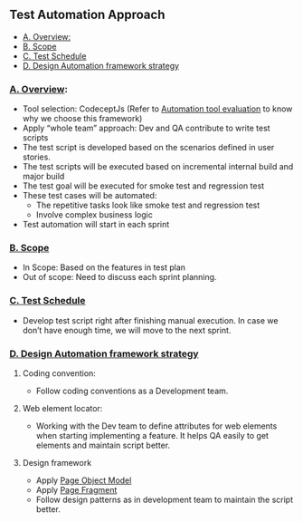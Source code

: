 ## Test Automation Approach

  - [A. Overview:](#a-overview)
  - [B. Scope](#b-scope)
  - [C. Test Schedule](#c-test-schedule)
  - [D. Design Automation framework strategy](#d-design-automation-framework-strategy)

### [A. Overview](#a-overview): 
- Tool selection: CodeceptJs (Refer to [Automation tool evaluation](https://github.com/hungdao-testing/TodoMVC/blob/master/Automation_tool_evaluation.md) to know why we choose this framework)
- Apply “whole team” approach: Dev and QA contribute to write test scripts
- The test script is developed based on the scenarios defined in user stories.
- The test scripts will be executed based on incremental internal build and major build   
- The test goal will be executed for smoke test and regression test
- These test cases will be automated:
  - The repetitive tasks look like smoke test and regression test
  - Involve complex business logic
- Test automation will start in each sprint

### [B. Scope](#b-scope)

- In Scope: Based on the features in test plan
- Out of scope: Need to discuss each sprint planning.


### [C. Test Schedule](#c-test-schedule)
- Develop test script right after finishing manual execution. In case we don’t have enough time, we will move to the next sprint.
  

### [D. Design Automation framework strategy](#d-design-automation-framework-strategy)
1. Coding convention:
   - Follow coding conventions as a Development team.

2. Web element locator:
   - Working with the Dev team to define attributes for web elements when starting implementing a feature. It helps QA easily to get elements and maintain script better.

3. Design framework
   - Apply [Page Object Model](https://codecept.io/pageobjects/#pageobject)
   - Apply [Page Fragment](https://codecept.io/pageobjects/#page-fragments)
   - Follow design patterns as in development team to maintain the script better.




